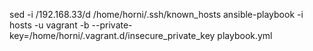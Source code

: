 sed -i /192.168.33/d /home/horni/.ssh/known_hosts
ansible-playbook -i hosts -u vagrant -b --private-key=/home/horni/.vagrant.d/insecure_private_key playbook.yml 
